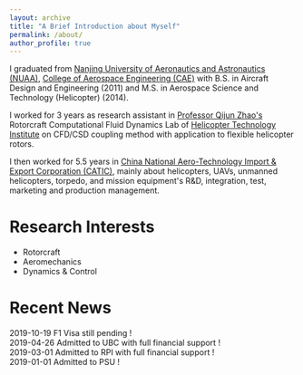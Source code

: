 ```yaml
---
layout: archive
title: "A Brief Introduction about Myself"
permalink: /about/
author_profile: true
---
```


I graduated from [Nanjing University of Aeronautics and Astronautics (NUAA)](http://iao.nuaa.edu.cn), [College of Aerospace Engineering (CAE)](http://aero.nuaa.edu.cn) with B.S. in Aircraft Design and Engineering (2011) and M.S. in Aerospace Science and Technology (Helicopter) (2014).

I worked for 3 years as research assistant in [Professor Qijun Zhao's](http://hti.nuaa.edu.cn/2017/0612/c1343a44483/page.htm) Rotorcraft Computational Fluid Dynamics Lab of [Helicopter Technology Institute](http://hti.nuaa.edu.cn) on CFD/CSD coupling method with application to flexible helicopter rotors.

I then worked for 5.5 years in [China National Aero-Technology Import & Export Corporation (CATIC)](http://www.catic.cn), mainly about helicopters, UAVs, unmanned helicopters, torpedo, and mission equipment's R&D, integration, test, marketing and production management.

Research Interests
======
+ Rotorcraft
+ Aeromechanics
+ Dynamics & Control

Recent News
======
2019-10-19 F1 Visa still pending !  
2019-04-26 Admitted to UBC with full financial support !  
2019-03-01 Admitted to RPI with full financial support !  
2019-01-01 Admitted to PSU !